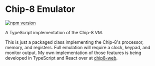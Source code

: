 # Chip-8 Emulator

[![npm version](https://badge.fury.io/js/%40keawade%2Fchip8-emu.svg)](https://badge.fury.io/js/%40keawade%2Fchip8-emu)

A TypeScript implementation of the Chip-8 VM.

This is just a packaged class implementing the Chip-8's processor, memory, and registers. Full emulation will require a clock, keypad, and monitor output. My own implementation of those features is being developed in TypeScript and React over at [chip8-web](https://gitlab.com/keawade/chip8-web).
